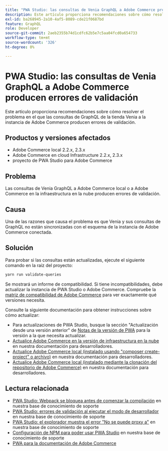 ```yaml
---
title: "PWA Studio: las consultas de Venia GraphQL a Adobe Commerce producen errores de validación"
description: Este artículo proporciona recomendaciones sobre cómo resolver el problema en el que las consultas de GraphQL de la tienda Venia a la instancia de Adobe Commerce producen errores de validación.
exl-id: ba268945-2a10-4af5-8089-cde21f0687bd
feature: GraphQL
role: Developer
source-git-commit: 2aeb2355b74d1cdfc62b5e7c5aa04fcd0a654733
workflow-type: tm+mt
source-wordcount: '326'
ht-degree: 0%

---
```


# PWA Studio: las consultas de Venia GraphQL a Adobe Commerce producen errores de validación

Este artículo proporciona recomendaciones sobre cómo resolver el problema en el que las consultas de GraphQL de la tienda Venia a la instancia de Adobe Commerce producen errores de validación.

## Productos y versiones afectados

* Adobe Commerce local 2.2.x, 2.3.x
* Adobe Commerce en cloud Infrastructure 2.2.x, 2.3.x
* proyecto de PWA Studio para Adobe Commerce

## Problema

Las consultas de Venia GraphQL a Adobe Commerce local o a Adobe Commerce en la infraestructura en la nube producen errores de validación.

## Causa

Una de las razones que causa el problema es que Venia y sus consultas de GraphQL no están sincronizadas con el esquema de la instancia de Adobe Commerce conectada.

## Solución

Para probar si las consultas están actualizadas, ejecute el siguiente comando en la raíz del proyecto:

```bash
yarn run validate-queries
```

Se mostrará un informe de compatibilidad. Si tiene incompatibilidades, debe actualizar la instancia de PWA Studio o Adobe Commerce. Compruebe la [matriz de compatibilidad de Adobe Commerce](https://developer.adobe.com/commerce/pwa-studio/integrations/adobe-commerce/version-compatibility/) para ver exactamente qué versiones necesita.

Consulte la siguiente documentación para obtener instrucciones sobre cómo actualizar:

* Para actualizaciones de PWA Studio, busque la sección &quot;Actualización desde una versión anterior&quot; de [Notas de la versión de PWA](https://github.com/magento/pwa-studio/releases/) para la versión a la que necesita actualizar.
* [Actualice Adobe Commerce en la versión de infraestructura en la nube](https://experienceleague.adobe.com/es/docs/commerce-cloud-service/user-guide/develop/upgrade/commerce-version) en nuestra documentación para desarrolladores.
* [Actualice Adobe Commerce local (instalado usando &quot;composer create-project&quot; o archivo)](https://experienceleague.adobe.com/es/docs/commerce-operations/upgrade-guide/implementation/perform-upgrade) en nuestra documentación para desarrolladores.
* [Actualice Adobe Commerce local (instalado mediante la clonación del repositorio de Adobe Commerce)](https://experienceleague.adobe.com/es/docs/commerce-operations/upgrade-guide/developer/git-installs) en nuestra documentación para desarrolladores.

## Lectura relacionada

* [PWA Studio: Webpack se bloquea antes de comenzar la compilación](/help/troubleshooting/miscellaneous/pwa-studio-webpack-hangs-before-beginning-compilation.md) en nuestra base de conocimiento de soporte
* [PWA Studio: errores de validación al ejecutar el modo de desarrollador](/help/troubleshooting/miscellaneous/pwa-studio-validation-errors-when-running-developer-mode.md) en nuestra base de conocimiento de soporte
* [PWA Studio: el explorador muestra el error &quot;No se puede proxy a&quot;](/help/troubleshooting/miscellaneous/pwa-studio-browser-displays-cannot-proxy-to-error.md) en nuestra base de conocimiento de soporte
* [Configuración de NPM para poder usar PWA Studio](/help/how-to/general/configure-npm-to-be-able-to-use-pwa-studio.md) en nuestra base de conocimiento de soporte
* [PWA para la documentación de Adobe Commerce](https://magento.github.io/pwa-studio/)
